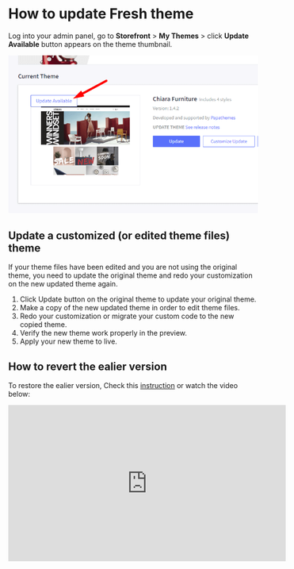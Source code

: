 # How to update Fresh theme

Log into your admin panel, go to **Storefront** > **My Themes** > click **Update Available** button appears on the theme thumbnail.

![Update theme](img/my-themes-update-theme.png)


## Update a customized (or edited theme files) theme

If your theme files have been edited and you are not using the original theme, you need to update the original theme and redo your customization on the new updated theme again.

1. Click Update button on the original theme to update your original theme.
2. Make a copy of the new updated theme in order to edit theme files.
3. Redo your customization or migrate your custom code to the new copied theme.
4. Verify the new theme work properly in the preview.
5. Apply your new theme to live.

## How to revert the ealier version

To restore the ealier version, Check this [instruction](https://support.bigcommerce.com/s/article/Marketplace-Theme-Updates#restore) or watch the video below:

<iframe width="560" height="315" src="https://www.youtube.com/embed/eZdmudDUrQE" frameborder="0" allow="accelerometer; autoplay; encrypted-media; gyroscope; picture-in-picture" allowfullscreen></iframe>

